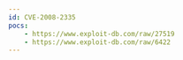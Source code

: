 ```yaml
---
id: CVE-2008-2335
pocs:
    - https://www.exploit-db.com/raw/27519
    - https://www.exploit-db.com/raw/6422
---
```

